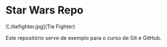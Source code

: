 # Star Wars Repo

![./tiefighter.jpg](Tie Fighter)

Este repositório serve de exemplo para o curso de Git e GitHub.